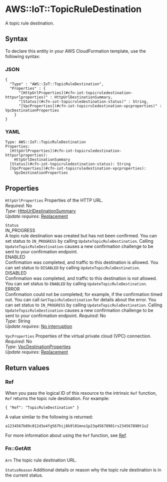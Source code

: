# AWS::IoT::TopicRuleDestination<a name="aws-resource-iot-topicruledestination"></a>

A topic rule destination\.

## Syntax<a name="aws-resource-iot-topicruledestination-syntax"></a>

To declare this entity in your AWS CloudFormation template, use the following syntax:

### JSON<a name="aws-resource-iot-topicruledestination-syntax.json"></a>

```
{
  "Type" : "AWS::IoT::TopicRuleDestination",
  "Properties" : {
      "[HttpUrlProperties](#cfn-iot-topicruledestination-httpurlproperties)" : HttpUrlDestinationSummary,
      "[Status](#cfn-iot-topicruledestination-status)" : String,
      "[VpcProperties](#cfn-iot-topicruledestination-vpcproperties)" : VpcDestinationProperties
    }
}
```

### YAML<a name="aws-resource-iot-topicruledestination-syntax.yaml"></a>

```
Type: AWS::IoT::TopicRuleDestination
Properties:
  [HttpUrlProperties](#cfn-iot-topicruledestination-httpurlproperties):
    HttpUrlDestinationSummary
  [Status](#cfn-iot-topicruledestination-status): String
  [VpcProperties](#cfn-iot-topicruledestination-vpcproperties):
    VpcDestinationProperties
```

## Properties<a name="aws-resource-iot-topicruledestination-properties"></a>

`HttpUrlProperties` <a name="cfn-iot-topicruledestination-httpurlproperties"></a>
Properties of the HTTP URL\.  
_Required_: No  
_Type_: [HttpUrlDestinationSummary](aws-properties-iot-topicruledestination-httpurldestinationsummary.md)  
_Update requires_: [Replacement](https://docs.aws.amazon.com/AWSCloudFormation/latest/UserGuide/using-cfn-updating-stacks-update-behaviors.html#update-replacement)

`Status` <a name="cfn-iot-topicruledestination-status"></a>  
IN_PROGRESS  
A topic rule destination was created but has not been confirmed\. You can set status to `IN_PROGRESS` by calling `UpdateTopicRuleDestination`\. Calling `UpdateTopicRuleDestination` causes a new confirmation challenge to be sent to your confirmation endpoint\.  
ENABLED  
Confirmation was completed, and traffic to this destination is allowed\. You can set status to `DISABLED` by calling `UpdateTopicRuleDestination`\.  
DISABLED  
Confirmation was completed, and traffic to this destination is not allowed\. You can set status to `ENABLED` by calling `UpdateTopicRuleDestination`\.  
ERROR  
Confirmation could not be completed; for example, if the confirmation timed out\. You can call `GetTopicRuleDestination` for details about the error\. You can set status to `IN_PROGRESS` by calling `UpdateTopicRuleDestination`\. Calling `UpdateTopicRuleDestination` causes a new confirmation challenge to be sent to your confirmation endpoint\.
_Required_: No  
_Type_: String  
_Update requires_: [No interruption](https://docs.aws.amazon.com/AWSCloudFormation/latest/UserGuide/using-cfn-updating-stacks-update-behaviors.html#update-no-interrupt)

`VpcProperties` <a name="cfn-iot-topicruledestination-vpcproperties"></a>
Properties of the virtual private cloud \(VPC\) connection\.  
_Required_: No  
_Type_: [VpcDestinationProperties](aws-properties-iot-topicruledestination-vpcdestinationproperties.md)  
_Update requires_: [Replacement](https://docs.aws.amazon.com/AWSCloudFormation/latest/UserGuide/using-cfn-updating-stacks-update-behaviors.html#update-replacement)

## Return values<a name="aws-resource-iot-topicruledestination-return-values"></a>

### Ref<a name="aws-resource-iot-topicruledestination-return-values-ref"></a>

When you pass the logical ID of this resource to the intrinsic `Ref` function, `Ref` returns the topic rule destination\. For example:

`{ "Ref": "TopicRuleDestination" }`

A value similar to the following is returned:

`a1234567b89c012d3e4fg567hij8k9l01mno1p23q45678901rs234567890t1u2`

For more information about using the `Ref` function, see [Ref](https://docs.aws.amazon.com/AWSCloudFormation/latest/UserGuide/intrinsic-function-reference-ref.html)\.

### Fn::GetAtt<a name="aws-resource-iot-topicruledestination-return-values-fn--getatt"></a>

#### <a name="aws-resource-iot-topicruledestination-return-values-fn--getatt-fn--getatt"></a>

`Arn` <a name="Arn-fn::getatt"></a>
The topic rule destination URL\.

`StatusReason` <a name="StatusReason-fn::getatt"></a>
Additional details or reason why the topic rule destination is in the current status\.
